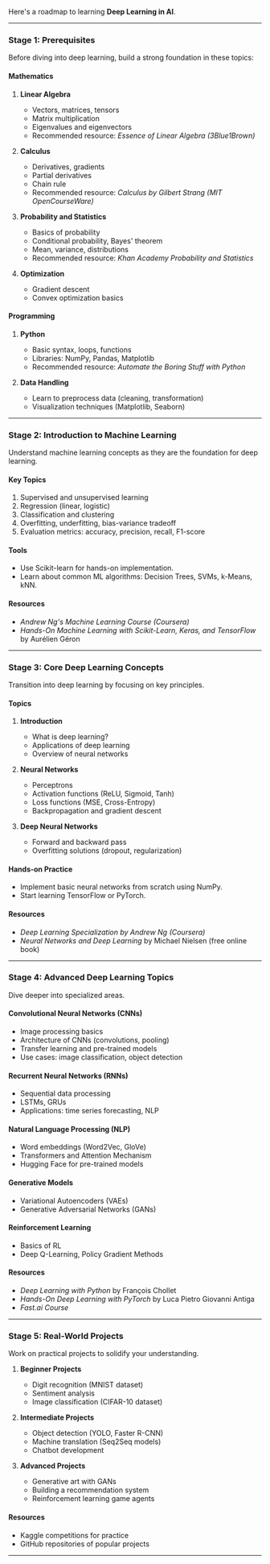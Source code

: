 
Here's a roadmap to learning **Deep Learning in AI**.

----------

### **Stage 1: Prerequisites**

Before diving into deep learning, build a strong foundation in these topics:

#### **Mathematics**

1.  **Linear Algebra**
    
    -   Vectors, matrices, tensors
    -   Matrix multiplication
    -   Eigenvalues and eigenvectors
    -   Recommended resource: _Essence of Linear Algebra (3Blue1Brown)_
2.  **Calculus**
    
    -   Derivatives, gradients
    -   Partial derivatives
    -   Chain rule
    -   Recommended resource: _Calculus by Gilbert Strang (MIT OpenCourseWare)_
3.  **Probability and Statistics**
    
    -   Basics of probability
    -   Conditional probability, Bayes' theorem
    -   Mean, variance, distributions
    -   Recommended resource: _Khan Academy Probability and Statistics_
4.  **Optimization**
    
    -   Gradient descent
    -   Convex optimization basics

#### **Programming**

1.  **Python**
    
    -   Basic syntax, loops, functions
    -   Libraries: NumPy, Pandas, Matplotlib
    -   Recommended resource: _Automate the Boring Stuff with Python_
2.  **Data Handling**
    
    -   Learn to preprocess data (cleaning, transformation)
    -   Visualization techniques (Matplotlib, Seaborn)

----------

### **Stage 2: Introduction to Machine Learning**

Understand machine learning concepts as they are the foundation for deep learning.

#### **Key Topics**

1.  Supervised and unsupervised learning
2.  Regression (linear, logistic)
3.  Classification and clustering
4.  Overfitting, underfitting, bias-variance tradeoff
5.  Evaluation metrics: accuracy, precision, recall, F1-score

#### **Tools**

-   Use Scikit-learn for hands-on implementation.
-   Learn about common ML algorithms: Decision Trees, SVMs, k-Means, kNN.

#### **Resources**

-   _Andrew Ng's Machine Learning Course (Coursera)_
-   _Hands-On Machine Learning with Scikit-Learn, Keras, and TensorFlow_ by Aurélien Géron

----------

### **Stage 3: Core Deep Learning Concepts**

Transition into deep learning by focusing on key principles.

#### **Topics**

1.  **Introduction**
    
    -   What is deep learning?
    -   Applications of deep learning
    -   Overview of neural networks
2.  **Neural Networks**
    
    -   Perceptrons
    -   Activation functions (ReLU, Sigmoid, Tanh)
    -   Loss functions (MSE, Cross-Entropy)
    -   Backpropagation and gradient descent
3.  **Deep Neural Networks**
    
    -   Forward and backward pass
    -   Overfitting solutions (dropout, regularization)

#### **Hands-on Practice**

-   Implement basic neural networks from scratch using NumPy.
-   Start learning TensorFlow or PyTorch.

#### **Resources**

-   _Deep Learning Specialization by Andrew Ng (Coursera)_
-   _Neural Networks and Deep Learning_ by Michael Nielsen (free online book)

----------

### **Stage 4: Advanced Deep Learning Topics**

Dive deeper into specialized areas.

#### **Convolutional Neural Networks (CNNs)**

-   Image processing basics
-   Architecture of CNNs (convolutions, pooling)
-   Transfer learning and pre-trained models
-   Use cases: image classification, object detection

#### **Recurrent Neural Networks (RNNs)**

-   Sequential data processing
-   LSTMs, GRUs
-   Applications: time series forecasting, NLP

#### **Natural Language Processing (NLP)**

-   Word embeddings (Word2Vec, GloVe)
-   Transformers and Attention Mechanism
-   Hugging Face for pre-trained models

#### **Generative Models**

-   Variational Autoencoders (VAEs)
-   Generative Adversarial Networks (GANs)

#### **Reinforcement Learning**

-   Basics of RL
-   Deep Q-Learning, Policy Gradient Methods

#### **Resources**

-   _Deep Learning with Python_ by François Chollet
-   _Hands-On Deep Learning with PyTorch_ by Luca Pietro Giovanni Antiga
-   _Fast.ai Course_

----------

### **Stage 5: Real-World Projects**

Work on practical projects to solidify your understanding.

1.  **Beginner Projects**
    
    -   Digit recognition (MNIST dataset)
    -   Sentiment analysis
    -   Image classification (CIFAR-10 dataset)
2.  **Intermediate Projects**
    
    -   Object detection (YOLO, Faster R-CNN)
    -   Machine translation (Seq2Seq models)
    -   Chatbot development
3.  **Advanced Projects**
    
    -   Generative art with GANs
    -   Building a recommendation system
    -   Reinforcement learning game agents

#### **Resources**

-   Kaggle competitions for practice
-   GitHub repositories of popular projects

----------


